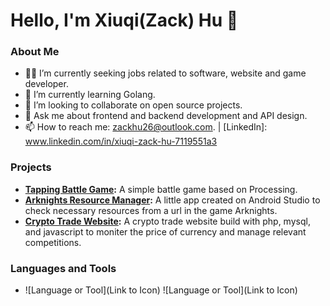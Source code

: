 # Hello, I'm Xiuqi(Zack) Hu 👋

### About Me
- 🧑‍💻 I’m currently seeking jobs related to software, website and game developer.
- 🌱 I’m currently learning Golang.
- 💼 I’m looking to collaborate on open source projects.
- 💬 Ask me about frontend and backend development and API design.
- 📫 How to reach me: zackhu26@outlook.com. | [LinkedIn]: www.linkedin.com/in/xiuqi-zack-hu-7119551a3

### Projects
- **[Tapping Battle Game](https://github.com/ZackHu26/tapping-battle-game.git):** A simple battle game based on Processing.
- **[Arknights Resource Manager](https://github.com/ZackHu26/Aknightsreourcemanager.git):** A little app created on Android Studio to check necessary resources from a url in the game Arknights.
- **[Crypto Trade Website](https://github.com/ZackHu26/project.git):** A crypto trade website build with php, mysql, and javascript to moniter the price of currency and manage relevant competitions.

### Languages and Tools
- ![Language or Tool](Link to Icon) ![Language or Tool](Link to Icon)
